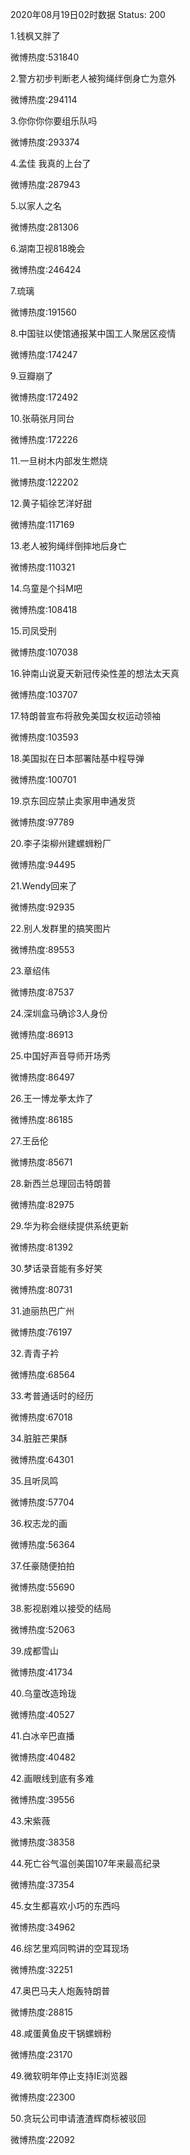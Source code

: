 2020年08月19日02时数据
Status: 200

1.钱枫又胖了

微博热度:531840

2.警方初步判断老人被狗绳绊倒身亡为意外

微博热度:294114

3.你你你你要组乐队吗

微博热度:293374

4.孟佳 我真的上台了

微博热度:287943

5.以家人之名

微博热度:281306

6.湖南卫视818晚会

微博热度:246424

7.琉璃

微博热度:191560

8.中国驻以使馆通报某中国工人聚居区疫情

微博热度:174247

9.豆瓣崩了

微博热度:172492

10.张萌张月同台

微博热度:172226

11.一旦树木内部发生燃烧

微博热度:122202

12.黄子韬徐艺洋好甜

微博热度:117169

13.老人被狗绳绊倒摔地后身亡

微博热度:110321

14.乌童是个抖M吧

微博热度:108418

15.司凤受刑

微博热度:107038

16.钟南山说夏天新冠传染性差的想法太天真

微博热度:103707

17.特朗普宣布将赦免美国女权运动领袖

微博热度:103593

18.美国拟在日本部署陆基中程导弹

微博热度:100701

19.京东回应禁止卖家用申通发货

微博热度:97789

20.李子柒柳州建螺蛳粉厂

微博热度:94495

21.Wendy回来了

微博热度:92935

22.别人发群里的搞笑图片

微博热度:89553

23.章绍伟

微博热度:87537

24.深圳盒马确诊3人身份

微博热度:86913

25.中国好声音导师开场秀

微博热度:86497

26.王一博龙拳太炸了

微博热度:86185

27.王岳伦

微博热度:85671

28.新西兰总理回击特朗普

微博热度:82975

29.华为称会继续提供系统更新

微博热度:81392

30.梦话录音能有多好笑

微博热度:80731

31.迪丽热巴广州

微博热度:76197

32.青青子衿

微博热度:68564

33.考普通话时的经历

微博热度:67018

34.脏脏芒果酥

微博热度:64301

35.且听凤鸣

微博热度:57704

36.权志龙的画

微博热度:56364

37.任豪随便拍拍

微博热度:55690

38.影视剧难以接受的结局

微博热度:52063

39.成都雪山

微博热度:41734

40.乌童改造玲珑

微博热度:40527

41.白冰辛巴直播

微博热度:40482

42.画眼线到底有多难

微博热度:39556

43.宋紫薇

微博热度:38358

44.死亡谷气温创美国107年来最高纪录

微博热度:37354

45.女生都喜欢小巧的东西吗

微博热度:34962

46.综艺里鸡同鸭讲的空耳现场

微博热度:32251

47.奥巴马夫人炮轰特朗普

微博热度:28815

48.咸蛋黄鱼皮干锅螺蛳粉

微博热度:23170

49.微软明年停止支持IE浏览器

微博热度:22300

50.贪玩公司申请渣渣辉商标被驳回

微博热度:22092

